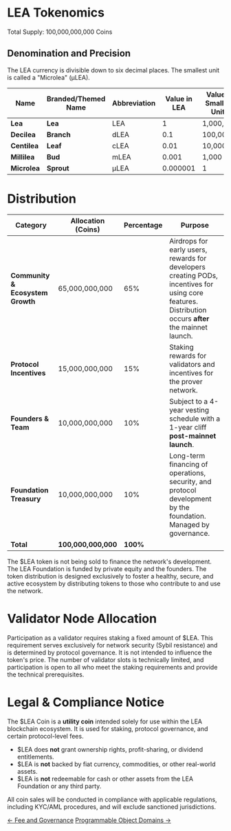 # LEA Tokenomics

Total Supply: 100,000,000,000 Coins

## Denomination and Precision
The LEA currency is divisible down to six decimal places. The smallest unit is called a "Microlea" (μLEA).

| Name            | Branded/Themed Name | Abbreviation | Value in LEA | Value in Smallest Units |
| --------------- | ------------------- | ------------ | ------------ | ----------------------- |
| **Lea**         | **Lea**             | LEA          | 1            | 1,000,000               |
| **Decilea**     | **Branch**          | dLEA         | 0.1          | 100,000                 |
| **Centilea**    | **Leaf**            | cLEA         | 0.01         | 10,000                  |
| **Millilea**    | **Bud**             | mLEA         | 0.001        | 1,000                   |
| **Microlea**    | **Sprout**          | μLEA         | 0.000001     | 1                       |

# Distribution

| Category                         | Allocation (Coins) | Percentage | Purpose                                                                                                                              |
| -------------------------------- | ------------------ | ---------- | ------------------------------------------------------------------------------------------------------------------------------------ |
| **Community & Ecosystem Growth** | 65,000,000,000     | 65%        | Airdrops for early users, rewards for developers creating PODs, incentives for using core features. Distribution occurs **after** the mainnet launch. |
| **Protocol Incentives**          | 15,000,000,000     | 15%        | Staking rewards for validators and incentives for the prover network.                                                                |
| **Founders & Team**              | 10,000,000,000     | 10%        | Subject to a 4-year vesting schedule with a 1-year cliff **post-mainnet launch**.                                                    |
| **Foundation Treasury**          | 10,000,000,000     | 10%        | Long-term financing of operations, security, and protocol development by the foundation. Managed by governance.                      |
| **Total**                        | **100,000,000,000**| **100%**   |                                                                                                                                      |

The $LEA token is not being sold to finance the network's development. The LEA Foundation is funded by private equity and the founders. The token distribution is designed exclusively to foster a healthy, secure, and active ecosystem by distributing tokens to those who contribute to and use the network.

# Validator Node Allocation

Participation as a validator requires staking a fixed amount of $LEA. This requirement serves exclusively for network security (Sybil resistance) and is determined by protocol governance. It is not intended to influence the token's price. The number of validator slots is technically limited, and participation is open to all who meet the staking requirements and provide the technical prerequisites.


# Legal & Compliance Notice

The $LEA Coin is a **utility coin** intended solely for use within the LEA blockchain ecosystem. It is used for staking, protocol governance, and certain protocol-level fees.

- $LEA does **not** grant ownership rights, profit-sharing, or dividend entitlements.
- $LEA is **not** backed by fiat currency, commodities, or other real-world assets.
- $LEA is **not** redeemable for cash or other assets from the LEA Foundation or any third party.

All coin sales will be conducted in compliance with applicable regulations, including KYC/AML procedures, and will exclude sanctioned jurisdictions.

<div class="nav-buttons">
  <a class="prev" href="/fee_and_governance/">← Fee and Governance</a>
  <a class="next" href="/programmable_object_domains/">Programmable Object Domains →</a>
</div>